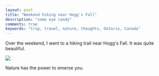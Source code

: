 ```yaml
---
layout: post
title: "Weekend hiking near Hogg's Fall"
description: "some eye candy"
comments: true
keywords: "trip, travel, nature, thoughts, Ontario, Canada"
---
```

Over the weekend, I went to a hiking trail near Hogg's Fall. It was quite beautiful. 

![](http://pic.yupoo.com/ziweiwu/FKpfeuEn/pyNTU.jpg)

Nature has the power to emerse you.


